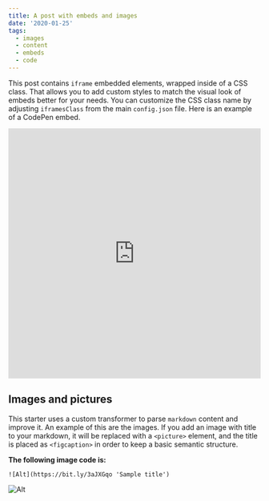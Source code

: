 ```yaml
---
title: A post with embeds and images
date: '2020-01-25'
tags:
  - images
  - content
  - embeds
  - code
---
```


This post contains `iframe` embedded elements, wrapped inside of a CSS class. That allows you to add custom styles to match the visual look of embeds better for your needs. You can customize the CSS class name by adjusting `iframesClass` from the main `config.json` file. Here is an example of a CodePen embed.

<iframe height="500" style="width: 100%;" scrolling="no" title="Border Radius Morphing" src="https://codepen.io/equinusocio/embed/jezBdZ?height=300&theme-id=10535&default-tab=css,result" frameborder="no" allowtransparency="true" allowfullscreen="true">
  See the Pen <a href='https://codepen.io/equinusocio/pen/jezBdZ'>Border Radius Morphing</a> by Mattia Astorino
  (<a href='https://codepen.io/equinusocio'>@equinusocio</a>) on <a href='https://codepen.io'>CodePen</a>.
</iframe>

## Images and pictures

This starter uses a custom transformer to parse `markdown` content and improve it. An example of this are the images. If you add an image with title to your markdown, it will be replaced with a `<picture>` element, and the title is placed as `<figcaption>` in order to keep a basic semantic structure.

**The following image code is:**

`![Alt](https://bit.ly/3aJXGqo 'Sample title')`

![Alt](https://bit.ly/3aJXGqo 'Sample title')
